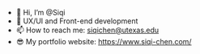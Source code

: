 - 👋 Hi, I’m @Siqi
- 💼 UX/UI and Front-end development
- 📫 How to reach me: siqichen@utexas.edu
- 😎 My portfolio website: https://www.siqi-chen.com/

<!---
qiqi47/qiqi47 is a ✨ special ✨ repository because its `README.md` (this file) appears on your GitHub profile.
You can click the Preview link to take a look at your changes.
--->
